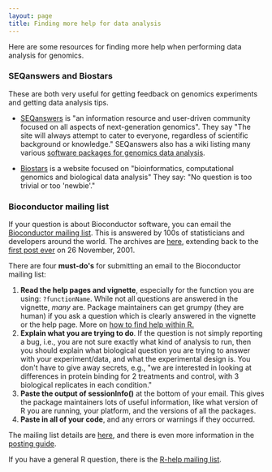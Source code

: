 ```yaml
---
layout: page
title: Finding more help for data analysis
---
```


Here are some resources for finding more help when performing data analysis for genomics.

### SEQanswers and Biostars

These are both very useful for getting feedback on genomics experiments and getting data analysis tips.

- [SEQanswers](http://seqanswers.com/) is "an information resource and user-driven community focused on all aspects of next-generation genomics".  They say "The site will always attempt to cater to everyone, regardless of scientific background or knowledge."  SEQanswers also has a wiki listing many various [software packages for genomics data analysis](http://seqanswers.com/wiki/Software).

- [Biostars](https://www.biostars.org/) is a website focused on "bioinformatics, computational genomics and biological data analysis" They say: "No question is too trivial or too 'newbie'."

### Bioconductor mailing list

If your question is about Bioconductor software, you can email the [Bioconductor mailing list](http://bioconductor.org/help/mailing-list/).  This is answered by 100s of statisticians and developers around the world. The archives are [here](https://stat.ethz.ch/pipermail/bioconductor/), extending back to the [first post ever](https://stat.ethz.ch/pipermail/bioconductor/2001-November/000001.html) on 26 November, 2001.

There are four **must-do's** for submitting an email to the Bioconductor mailing list:

1. **Read the help pages and vignette**, especially for the function you are using: `?functionName`.  While not all questions are answered in the vignette, *many* are. Package maintainers can get grumpy (they are human) if you ask a question which is clearly answered in the vignette or the help page.  More on [how to find help within R.](installing_Bioconductor_finding_help.html)
2. **Explain what you are trying to do**. If the question is not simply reporting a bug, i.e., you are not sure exactly what kind of analysis to run, then you should explain what biological question you are trying to answer with your experiment/data, and what the experimental design is.  You don't have to give away secrets, e.g., "we are interested in looking at differences in protein binding for 2 treatments and control, with 3 biological replicates in each condition."
3. **Paste the output of sessionInfo()** at the bottom of your email. This gives the package maintainers lots of useful information, like what version of R you are running, your platform, and the versions of all the packages.
4. **Paste in all of your code**, and any errors or warnings if they occurred.

The mailing list details are [here](http://bioconductor.org/help/mailing-list/), and there is even more information in the [posting guide](http://bioconductor.org/help/mailing-list/posting-guide/).

If you have a general R question, there is the [R-help mailing list](https://stat.ethz.ch/mailman/listinfo/r-help).

